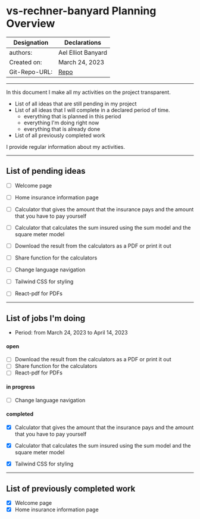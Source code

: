 # vs-rechner-banyard Planning Overview

| Designation   | Declarations                                                 |
| ------------- | ------------------------------------------------------------ |
| authors:      | Ael Elliot Banyard                                           |
| Created on:   | March 24, 2023                                               |
| Git-Repo-URL: | [Repo](https://github.com/AelElliotBanyard/vs-rechner-banyard) |

---

In this document I make all my activities on the project transparent.

* List of all ideas that are still pending in my project
* List of all ideas that I will complete in a declared period of time.
  * everything that is planned in this period
  * everything I'm doing right now
  * everything that is already done
* List of all previously completed work

I provide regular information about my activities.


---

## List of pending ideas

* [ ] Welcome page

* [ ] Home insurance information page

* [ ] Calculator that gives the amount that the insurance pays and the amount that you have to pay yourself

* [ ] Calculator that calculates the sum insured using the sum model and the square meter model

* [ ] Download the result from the calculators as a PDF or print it out

* [ ] Share function for the calculators

* [ ] Change language navigation

* [ ] Tailwind CSS for styling

* [ ] React-pdf for PDFs

---

## List of jobs I'm doing

* Period: from March 24, 2023 to April 14, 2023

#### open

* [ ] Download the result from the calculators as a PDF or print it out
* [ ] Share function for the calculators
* [ ] React-pdf for PDFs

#### in progress

* [ ] Change language navigation

#### completed

* [x] Calculator that gives the amount that the insurance pays and the amount that you have to pay yourself
* [x] Calculator that calculates the sum insured using the sum model and the square meter model
* [x] Tailwind CSS for styling


---

## List of previously completed work

* [x] Welcome page
* [x] Home insurance information page
